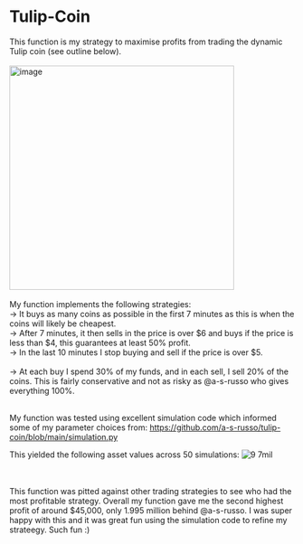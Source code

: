 # Tulip-Coin

This function is my strategy to maximise profits from trading the dynamic Tulip coin (see outline below). <br> <br>
<img width="397" alt="image" src="https://github.com/user-attachments/assets/a74e69dc-a591-4a0c-bd4f-3dd0dea1bf67">
<br>
<br>
My function implements the following strategies:
<br> -> It buys as many coins as possible in the first 7 minutes as this is when the coins will likely be cheapest. 
<br> -> After 7 minutes, it then sells in the price is over $6 and buys if the price is less than $4, this guarantees at least 50% profit. 
<br> -> In the last 10 minutes I stop buying and sell if the price is over $5.  
<br> -> At each buy I spend 30% of my funds, and in each sell, I sell 20% of the coins. This is fairly conservative and not as risky as @a-s-russo who gives everything 100%.

<br> My function was tested using excellent simulation code which informed some of my parameter choices from: https://github.com/a-s-russo/tulip-coin/blob/main/simulation.py

This yielded the following asset values across 50 simulations:
![9 7mil](https://github.com/user-attachments/assets/0b1a0a81-1bda-4a1b-bba3-e94f53daf778)

<br> <br>
This function was pitted against other trading strategies to see who had the most profitable strategy. Overall my function gave me the second highest profit of around $45,000, only 1.995 million behind @a-s-russo. I was super happy with this and it was great fun using the simulation code to refine my strateegy. Such fun :) 




